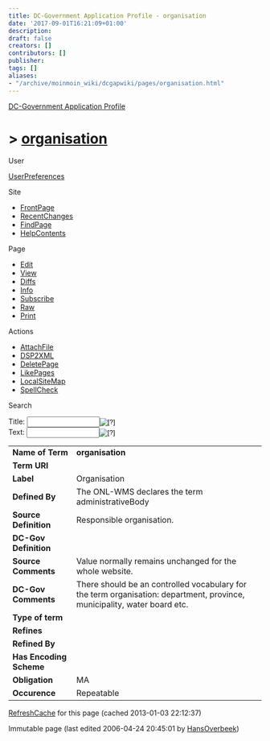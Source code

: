 ```yaml
---
title: DC-Government Application Profile - organisation
date: '2017-09-01T16:21:09+01:00'
description: 
draft: false
creators: []
contributors: []
publisher: 
tags: []
aliases:
- "/archive/moinmoin_wiki/dcgapwiki/pages/organisation.html"
---
```


 [DC-Government Application Profile](http://dublincore.org/dcgapwiki/FrontPage)

# > [organisation](http://dublincore.org/dcgapwiki/organisation?action=fullsearch&value=organisation&literal=1&case=1&context=40 "Click here to do a full-text search for this title")

User

 [UserPreferences](http://dublincore.org/dcgapwiki/UserPreferences)

Site

- [FrontPage](http://dublincore.org/dcgapwiki/FrontPage)
- [RecentChanges](http://dublincore.org/dcgapwiki/RecentChanges)
- [FindPage](http://dublincore.org/dcgapwiki/FindPage)
- [HelpContents](http://dublincore.org/dcgapwiki/HelpContents)

Page

- [Edit](http://dublincore.org/dcgapwiki/organisation?action=edit "Edit")
- [View](http://dublincore.org/dcgapwiki/organisation "View")
- [Diffs](http://dublincore.org/dcgapwiki/organisation?action=diff "Diffs")
- [Info](http://dublincore.org/dcgapwiki/organisation?action=info "Info")
- [Subscribe](http://dublincore.org/dcgapwiki/organisation?action=subscribe "Subscribe")
- [Raw](http://dublincore.org/dcgapwiki/organisation?action=raw "Raw")
- [Print](http://dublincore.org/dcgapwiki/organisation?action=print "Print")

Actions

- [AttachFile](http://dublincore.org/dcgapwiki/organisation?action=AttachFile)
- [DSP2XML](http://dublincore.org/dcgapwiki/organisation?action=DSP2XML)
- [DeletePage](http://dublincore.org/dcgapwiki/organisation?action=DeletePage)
- [LikePages](http://dublincore.org/dcgapwiki/organisation?action=LikePages)
- [LocalSiteMap](http://dublincore.org/dcgapwiki/organisation?action=LocalSiteMap)
- [SpellCheck](http://dublincore.org/dcgapwiki/organisation?action=SpellCheck)

Search

<form method="POST" action="/dcgapwiki/organisation">
<p>
<input name="action" value="inlinesearch" type="hidden">
<input name="context" value="40" type="hidden">
Title: <input name="text_title" size="15" maxlength="50" type="text"><input src="organisation_files/moin-search.png" name="button_title" alt="[?]" type="image"><br>Text: <input name="text_full" size="15" maxlength="50" type="text"><input src="organisation_files/moin-search.png" name="button_full" alt="[?]" type="image">
</p>
</form>

<table>
  <tbody>
    <tr>
      <td>
        <strong>Name of Term</strong>
      </td>
      <td>
        <strong>organisation</strong>
      </td>
    </tr>
    <tr>
      <td>
        <strong>Term URI</strong>
      </td>
      <td colspan="2" align="center">
      </td>
    </tr>
    <tr>
      <td>
        <strong>Label</strong>
      </td>
      <td>
        Organisation</td>
    </tr>
    <tr>
      <td>
        <strong>Defined By</strong>
      </td>
      <td>
        The ONL-WMS declares the term administrativeBody</td>
    </tr>
    <tr>
      <td>
        <strong>Source Definition</strong>
      </td>
      <td>
        Responsible organisation.</td>
    </tr>
    <tr>
      <td>
        <strong>DC-Gov Definition</strong>
      </td>
      <td colspan="2" align="center">
      </td>
    </tr>
    <tr>
      <td>
        <strong>Source Comments</strong>
      </td>
      <td>
        Value normally remains unchanged for the whole website.</td>
    </tr>
    <tr>
      <td>
        <strong>DC-Gov Comments</strong>
      </td>
      <td>
        There should be an controlled vocabulary for the term organisation: department, province, municipality, water board etc.</td>
    </tr>
    <tr>
      <td>
        <strong>Type of term</strong>
      </td>
      <td colspan="2" align="center">
      </td>
    </tr>
    <tr>
      <td>
        <strong>Refines</strong>
      </td>
      <td colspan="2" align="center">
      </td>
    </tr>
    <tr>
      <td>
        <strong>Refined By</strong>
      </td>
      <td colspan="2" align="center">
      </td>
    </tr>
    <tr>
      <td>
        <strong>Has Encoding Scheme</strong>
      </td>
      <td colspan="2" align="center">
      </td>
    </tr>
    <tr>
      <td>
        <strong>Obligation</strong>
      </td>
      <td>
        MA</td>
    </tr>
    <tr>
      <td>
        <strong>Occurence</strong>
      </td>
      <td>
        Repeatable</td>
    </tr>
  </tbody>
</table>


 [RefreshCache](http://dublincore.org/dcgapwiki/organisation?action=refresh&arena=Page.py&key=organisation.text_html) for this page (cached 2013-01-03 22:12:37)  

Immutable page (last edited 2006-04-24 20:45:01 by [HansOverbeek](http://dublincore.org/dcgapwiki/HansOverbeek))

